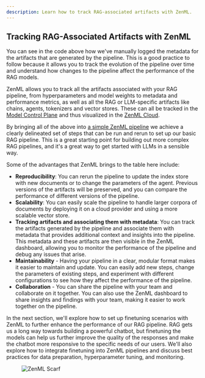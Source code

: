 ```yaml
---
description: Learn how to track RAG-associated artifacts with ZenML.
---
```


## Tracking RAG-Associated Artifacts with ZenML

You can see in the code above how we've manually logged the metadata for the
artifacts that are generated by the pipeline. This is a good practice to follow
because it allows you to track the evolution of the pipeline over time and
understand how changes to the pipeline affect the performance of the RAG models.

ZenML allows you to track all the artifacts associated with your RAG pipeline,
from hyperparameters and model weights to metadata and performance metrics, as
well as all the RAG or LLM-specific artifacts like chains, agents, tokenizers
and vector stores. These can all be tracked in the [Model Control
Plane](../advanced-guide/data-management/model-management.md) and thus
visualized in the [ZenML Cloud](https://zenml.io/cloud).

By bringing all of the above into [a simple ZenML
pipeline](https://github.com/zenml-io/zenml-projects/blob/main/llm-agents/pipelines/agent_creator.py)
we achieve a clearly delineated set of steps that can be run and rerun to set up
our basic RAG pipeline. This is a great starting point for building out more
complex RAG pipelines, and it's a great way to get started with LLMs in a
sensible way.

Some of the advantages that ZenML brings to the table here include:

- **Reproducibility**: You can rerun the pipeline to update the index store with
  new documents or to change the parameters of the agent. Previous versions of
  the artifacts will be preserved, and you can compare the performance of
    different versions of the pipeline.
- **Scalability**: You can easily scale the pipeline to handle larger corpora of
    documents by deploying it on a cloud provider and using a more scalable
    vector store.
- **Tracking artifacts and associating them with metadata**: You can track the
    artifacts generated by the pipeline and associate them with metadata that
    provides additional context and insights into the pipeline. This metadata
    and these artifacts are then visible in the ZenML dashboard, allowing you to
    monitor the performance of the pipeline and debug any issues that arise.
- **Maintainability** - Having your pipeline in a clear, modular format makes it
    easier to maintain and update. You can easily add new steps, change the
    parameters of existing steps, and experiment with different configurations
    to see how they affect the performance of the pipeline.
- **Collaboration** - You can share the pipeline with your team and collaborate
    on it together. You can also use the ZenML dashboard to share insights and
    findings with your team, making it easier to work together on the pipeline.

In the next section, we'll explore how to set up finetuning scenarios with ZenML
to further enhance the performance of our RAG pipeline. RAG gets us a long way
towards building a powerful chatbot, but finetuning the models can help us
further improve the quality of the responses and make the chatbot more
responsive to the specific needs of our users. We'll also explore how to
integrate finetuning into ZenML pipelines and discuss best practices for data
preparation, hyperparameter tuning, and monitoring.

<!-- For scarf -->
<figure><img alt="ZenML Scarf" referrerpolicy="no-referrer-when-downgrade" src="https://static.scarf.sh/a.png?x-pxid=f0b4f458-0a54-4fcd-aa95-d5ee424815bc" /></figure>
